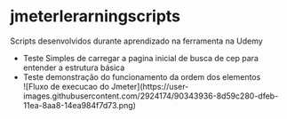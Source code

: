 # jmeterlerarningscripts
Scripts desenvolvidos durante aprendizado na ferramenta na Udemy
<ul>
<li>Teste Simples de carregar a pagina inicial de busca de cep para entender a estrutura básica</li>
<li>Teste demonstração do funcionamento da ordem dos elementos</li>
![Fluxo de execucao do Jmeter](https://user-images.githubusercontent.com/2924174/90343936-8d59c280-dfeb-11ea-8aa8-14ea984f7d73.png)
</ul>
